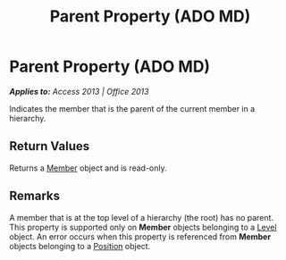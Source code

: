 ﻿---
title: Parent Property (ADO MD)
TOCTitle: Parent Property (ADO MD)
ms:assetid: 62649da7-d35f-f11f-674c-28ce95abaf20
ms:mtpsurl: https://msdn.microsoft.com/en-us/library/JJ249370(v=office.15)
ms:contentKeyID: 48545238
ms.date: 09/18/2015
mtps_version: v=office.15
---

# Parent Property (ADO MD)


_**Applies to:** Access 2013 | Office 2013_

Indicates the member that is the parent of the current member in a hierarchy.

## Return Values

Returns a [Member](member-object-ado-md.md) object and is read-only.

## Remarks

A member that is at the top level of a hierarchy (the root) has no parent. This property is supported only on **Member** objects belonging to a [Level](level-object-ado-md.md) object. An error occurs when this property is referenced from **Member** objects belonging to a [Position](position-object-ado-md.md) object.

